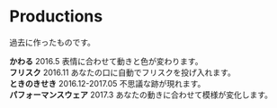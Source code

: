 # Productions
過去に作ったものです。

**かわる** 2016.5 表情に合わせて動きと色が変わります。　  
**フリスク** 2016.11 あなたの口に自動でフリスクを投げ入れます。  
**ときのきせき** 2016.12-2017.05 不思議な跡が現れます。  
**パフォーマンスウェア** 2017.3 あなたの動きに合わせて模様が変化します。  


